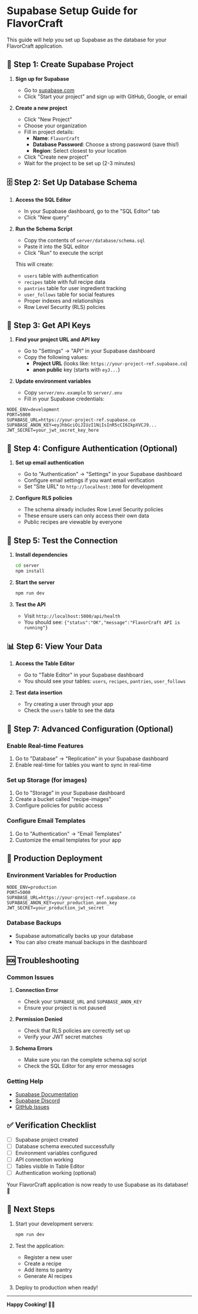 # Supabase Setup Guide for FlavorCraft

This guide will help you set up Supabase as the database for your FlavorCraft application.

## 🚀 Step 1: Create Supabase Project

1. **Sign up for Supabase**
   - Go to [supabase.com](https://supabase.com)
   - Click "Start your project" and sign up with GitHub, Google, or email

2. **Create a new project**
   - Click "New Project"
   - Choose your organization
   - Fill in project details:
     - **Name**: `FlavorCraft`
     - **Database Password**: Choose a strong password (save this!)
     - **Region**: Select closest to your location
   - Click "Create new project"
   - Wait for the project to be set up (2-3 minutes)

## 🗄️ Step 2: Set Up Database Schema

1. **Access the SQL Editor**
   - In your Supabase dashboard, go to the "SQL Editor" tab
   - Click "New query"

2. **Run the Schema Script**
   - Copy the contents of `server/database/schema.sql`
   - Paste it into the SQL editor
   - Click "Run" to execute the script

   This will create:
   - `users` table with authentication
   - `recipes` table with full recipe data
   - `pantries` table for user ingredient tracking
   - `user_follows` table for social features
   - Proper indexes and relationships
   - Row Level Security (RLS) policies

## 🔑 Step 3: Get API Keys

1. **Find your project URL and API key**
   - Go to "Settings" → "API" in your Supabase dashboard
   - Copy the following values:
     - **Project URL** (looks like: `https://your-project-ref.supabase.co`)
     - **anon public** key (starts with `eyJ...`)

2. **Update environment variables**
   - Copy `server/env.example` to `server/.env`
   - Fill in your Supabase credentials:

```env
NODE_ENV=development
PORT=5000
SUPABASE_URL=https://your-project-ref.supabase.co
SUPABASE_ANON_KEY=eyJhbGciOiJIUzI1NiIsInR5cCI6IkpXVCJ9...
JWT_SECRET=your_jwt_secret_key_here
```

## 🔐 Step 4: Configure Authentication (Optional)

1. **Set up email authentication**
   - Go to "Authentication" → "Settings" in your Supabase dashboard
   - Configure email settings if you want email verification
   - Set "Site URL" to `http://localhost:3000` for development

2. **Configure RLS policies**
   - The schema already includes Row Level Security policies
   - These ensure users can only access their own data
   - Public recipes are viewable by everyone

## 🧪 Step 5: Test the Connection

1. **Install dependencies**
   ```bash
   cd server
   npm install
   ```

2. **Start the server**
   ```bash
   npm run dev
   ```

3. **Test the API**
   - Visit `http://localhost:5000/api/health`
   - You should see: `{"status":"OK","message":"FlavorCraft API is running"}`

## 📊 Step 6: View Your Data

1. **Access the Table Editor**
   - Go to "Table Editor" in your Supabase dashboard
   - You should see your tables: `users`, `recipes`, `pantries`, `user_follows`

2. **Test data insertion**
   - Try creating a user through your app
   - Check the `users` table to see the data

## 🔧 Step 7: Advanced Configuration (Optional)

### Enable Real-time Features
1. Go to "Database" → "Replication" in your Supabase dashboard
2. Enable real-time for tables you want to sync in real-time

### Set up Storage (for images)
1. Go to "Storage" in your Supabase dashboard
2. Create a bucket called "recipe-images"
3. Configure policies for public access

### Configure Email Templates
1. Go to "Authentication" → "Email Templates"
2. Customize the email templates for your app

## 🚀 Production Deployment

### Environment Variables for Production
```env
NODE_ENV=production
PORT=5000
SUPABASE_URL=https://your-project-ref.supabase.co
SUPABASE_ANON_KEY=your_production_anon_key
JWT_SECRET=your_production_jwt_secret
```

### Database Backups
- Supabase automatically backs up your database
- You can also create manual backups in the dashboard

## 🆘 Troubleshooting

### Common Issues

1. **Connection Error**
   - Check your `SUPABASE_URL` and `SUPABASE_ANON_KEY`
   - Ensure your project is not paused

2. **Permission Denied**
   - Check that RLS policies are correctly set up
   - Verify your JWT secret matches

3. **Schema Errors**
   - Make sure you ran the complete schema.sql script
   - Check the SQL Editor for any error messages

### Getting Help
- [Supabase Documentation](https://supabase.com/docs)
- [Supabase Discord](https://discord.supabase.com)
- [GitHub Issues](https://github.com/supabase/supabase/issues)

## ✅ Verification Checklist

- [ ] Supabase project created
- [ ] Database schema executed successfully
- [ ] Environment variables configured
- [ ] API connection working
- [ ] Tables visible in Table Editor
- [ ] Authentication working (optional)

Your FlavorCraft application is now ready to use Supabase as its database! 🎉

## 🎯 Next Steps

1. Start your development servers:
   ```bash
   npm run dev
   ```

2. Test the application:
   - Register a new user
   - Create a recipe
   - Add items to pantry
   - Generate AI recipes

3. Deploy to production when ready!

---

**Happy Cooking! 🍳✨**
